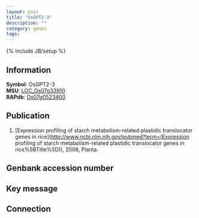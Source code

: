 ```yaml
---
layout: post
title: "OsGPT2-3"
description: ""
category: genes
tags: 
---
```

{% include JB/setup %}

## Information
__Symbol__: OsGPT2-3  
__MSU__: [LOC_Os07g33910](http://rice.plantbiology.msu.edu/cgi-bin/ORF_infopage.cgi?orf=LOC_Os07g33910)  
__RAPdb__: [Os07g0523400](http://rapdb.dna.affrc.go.jp/viewer/gbrowse_details/irgsp1?name=Os07g0523400)  

## Publication
1. [Expression profiling of starch metabolism-related plastidic translocator genes in rice](http://www.ncbi.nlm.nih.gov/pubmed?term=(Expression profiling of starch metabolism-related plastidic translocator genes in rice%5BTitle%5D)), 2006, Planta.

## Genbank accession number

## Key message

## Connection


